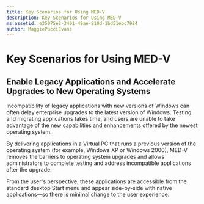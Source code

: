 ```yaml
---
title: Key Scenarios for Using MED-V
description: Key Scenarios for Using MED-V
ms.assetid: e35075e2-3401-49ae-810d-1bd51ebc7924
author: MaggiePucciEvans
---
```


# Key Scenarios for Using MED-V


## Enable Legacy Applications and Accelerate Upgrades to New Operating Systems


Incompatibility of legacy applications with new versions of Windows can often delay enterprise upgrades to the latest version of Windows. Testing and migrating applications takes time, and users are unable to take advantage of the new capabilities and enhancements offered by the newest operating system.

By delivering applications in a Virtual PC that runs a previous version of the operating system (for example, Windows XP or Windows 2000), MED-V removes the barriers to operating system upgrades and allows administrators to complete testing and address incompatible applications after the upgrade.

From the user's perspective, these applications are accessible from the standard desktop Start menu and appear side-by-side with native applications—so there is minimal change to the user experience.

 

 





